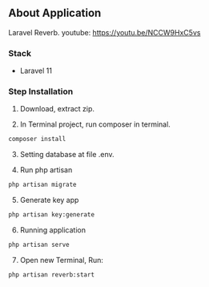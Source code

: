 ## About Application

Laravel Reverb.
youtube: https://youtu.be/NCCW9HxC5vs
### Stack
<ul>
    <li>Laravel 11</li>
</ul>

### Step Installation
1. Download, extract zip.

2. In Terminal project, run composer in terminal.

```bash
composer install
```

3. Setting database at file .env.

4. Run php artisan

```bash
php artisan migrate
```
5. Generate key app

```bash
php artisan key:generate
```

6. Running application

```bash
php artisan serve
```

7. Open new Terminal, Run:

```bash
php artisan reverb:start
```
